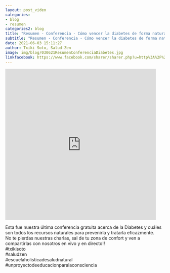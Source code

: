 ```yaml
---
layout: post_video
categories:
- blog
- resumen
categories2: blog
title: "Resumen - Conferencia - Cómo vencer la diabetes de forma natural"
subtitle: "Resumen - Conferencia - Cómo vencer la diabetes de forma natural"
date: 2021-06-03 15:11:27
author: Txiki Soto, Salud-Zen
image: img/blog/030621ResumenConferenciaDiabetes.jpg
linkfacebook: https://www.facebook.com/sharer/sharer.php?u=http%3A%2F%2Fwww.salud-zen.com%2Fblog%2F2021%2F06%2F03%2Fresumen-conferencia-diabetes.html&amp;src=sdkpreparse
---
```


<iframe src="https://www.facebook.com/plugins/video.php?height=476&href=https%3A%2F%2Fwww.facebook.com%2Fsaludzen.estilodevida%2Fvideos%2F3070325266532423%2F&show_text=false&width=476&t=0" width="476" height="476" style="border:none;overflow:hidden" scrolling="no" frameborder="0" allowfullscreen="true" allow="autoplay; clipboard-write; encrypted-media; picture-in-picture; web-share" allowFullScreen="true"></iframe>

Esta fue nuestra última conferencia gratuita acerca de la Diabetes y cuáles son todos los recursos naturales para prevenirla y tratarla eficazmente.   
No te pierdas nuestras charlas, sal de tu zona de confort y ven a compartirlas con nosotros en vivo y en directo!!   
#txikisoto   
#saludzen   
#escuelaholisticadesaludnatural   
#unproyectodeeducacionparalaconsciencia  
